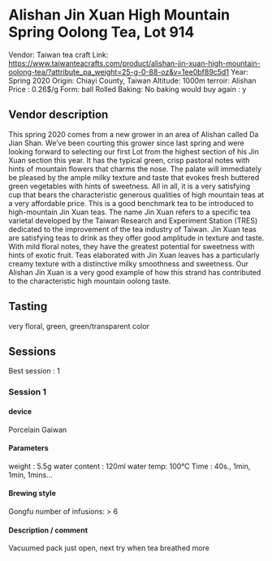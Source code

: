 # Alishan Jin Xuan High Mountain Spring Oolong Tea, Lot 914

Vendor: Taiwan tea craft
Link: https://www.taiwanteacrafts.com/product/alishan-jin-xuan-high-mountain-oolong-tea/?attribute_pa_weight=25-g-0-88-oz&v=1ee0bf89c5d1
Year: Spring 2020
Origin: Chiayi County, Taiwan
Altitude: 1000m
terroir: Alishan
Price : 0.26$/g
Form: ball Rolled
Baking: No baking
would buy again : y

## Vendor description 

This spring 2020 comes from a new grower in an area of Alishan called Da Jian Shan. We’ve been courting this grower since last spring and were looking forward to selecting our first Lot from the highest section of his Jin Xuan section this year.  It has the typical green, crisp pastoral notes with hints of mountain flowers that charms the nose. The palate will immediately be pleased by the ample milky texture and taste that evokes fresh buttered green vegetables with hints of sweetness. All in all, it is a very satisfying cup that bears the characteristic generous qualities of high mountain teas at a very affordable price. This is a good benchmark tea to be introduced to high-mountain Jin Xuan teas. The name Jin Xuan refers to a specific tea varietal developed by the Taiwan Research and Experiment Station (TRES) dedicated to the improvement of the tea industry of Taiwan. Jin Xuan teas are satisfying teas to drink as they offer good amplitude in texture and taste. With mild floral notes, they have the greatest potential for sweetness with hints of exotic fruit. Teas elaborated with Jin Xuan leaves has a particularly creamy texture with a distinctive milky smoothness and sweetness. Our Alishan Jin Xuan is a very good example of how this strand has contributed to the characteristic high mountain oolong taste.

## Tasting

very floral, green, green/transparent color

## Sessions

Best session : 1

### Session 1

#### device 

Porcelain Gaiwan

#### Parameters

weight : 5.5g
water content : 120ml
water temp: 100°C
Time : 40s., 1min, 1min, 1mins...

#### Brewing style

Gongfu
number of infusions: > 6

#### Description / comment

Vacuumed pack just open, next try when tea breathed more